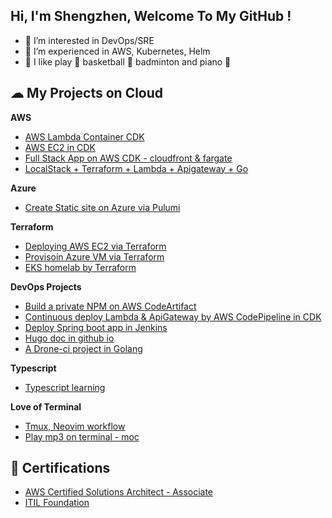 ## Hi, I'm Shengzhen, Welcome To My GitHub !

*   👀 I’m interested in DevOps/SRE
*   🌱 I’m experienced in AWS, Kubernetes, Helm
*   💞️ I like play :basketball: basketball :badminton: badminton and piano :musical_keyboard:

## ☁ My Projects on Cloud

**AWS**

*   [AWS Lambda Container CDK](https://github.com/ShengzhenFu/lambda-container-cdk)
*   [AWS EC2 in CDK](https://github.com/ShengzhenFu/kmwdpoh-162738)
*   [Full Stack App on AWS CDK - cloudfront & fargate](https://github.com/ShengzhenFu/cdk-cloudfront-alb-fargate-demo)
*   [LocalStack + Terraform + Lambda + Apigateway + Go](https://github.com/ShengzhenFu/go-lambda-apigateway-terraform)

**Azure**

*   [Create Static site on Azure via Pulumi](https://github.com/ShengzhenFu/azure-pulumi-demo)

**Terraform**

*   [Deploying AWS EC2 via Terraform](https://github.com/ShengzhenFu/terraform-examples/tree/main/aws/ec2)
*   [Provisoin Azure VM via Terraform](https://github.com/ShengzhenFu/terraform-examples/tree/main/azure)
*   [EKS homelab by Terraform](https://github.com/ShengzhenFu/eks-terraform-homelab)

**DevOps Projects**

*   [Build a private NPM on AWS CodeArtifact](https://github.com/ShengzhenFu/cdk-npm-package-to-codeartifact/tree/demo)
*   [Continuous deploy Lambda & ApiGateway by AWS CodePipeline in CDK](https://github.com/ShengzhenFu/cdk-codepipeline-lambda-apigw)
*   [Deploy Spring boot app in Jenkins](https://github.com/ShengzhenFu/spring-boot-helloworld/tree/main)
*   [Hugo doc in github io](https://shengzhenfu.github.io/)
*   [A Drone-ci project in Golang](https://github.com/ShengzhenFu/drone-project)

**Typescript**

*   [Typescript learning](https://github.com/ShengzhenFu/my-typescript-tutorial)

**Love of Terminal**
*   [Tmux, Neovim workflow](https://github.com/ShengzhenFu/dotfiles)
*   [Play mp3 on terminal - moc](https://github.com/ShengzhenFu/my-markdown-notes/blob/main/moc_on_macos.md)

## 📃 Certifications

*   [AWS Certified Solutions Architect - Associate](https://www.credly.com/badges/f3508d39-4e73-417f-a4c9-dc317be538fd/public_url)
*   [ITIL Foundation](https://www.exin.com/itil-foundation/)


<!---
ShengzhenFu/ShengzhenFu is a ✨ special ✨ repository because its `README.md` (this file) appears on your GitHub profile.
You can click the Preview link to take a look at your changes.
--->

